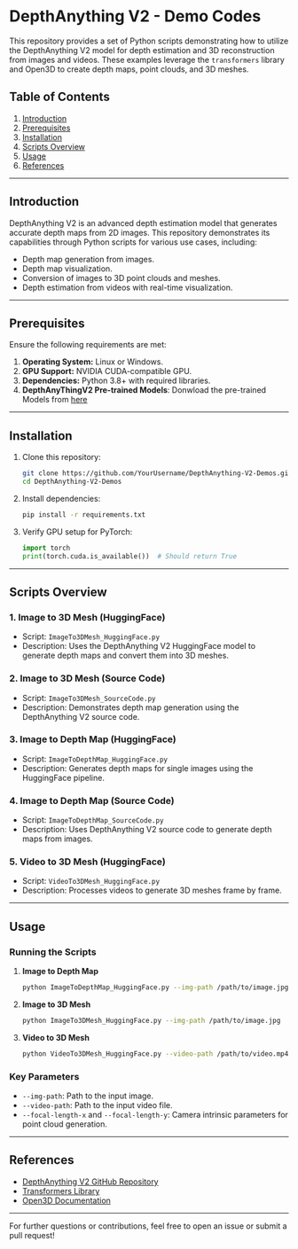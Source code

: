 # DepthAnything V2 - Demo Codes

This repository provides a set of Python scripts demonstrating how to utilize the DepthAnything V2 model for depth estimation and 3D reconstruction from images and videos. These examples leverage the `transformers` library and Open3D to create depth maps, point clouds, and 3D meshes.

## Table of Contents

1. [Introduction](#introduction)
2. [Prerequisites](#prerequisites)
3. [Installation](#installation)
4. [Scripts Overview](#scripts-overview)
5. [Usage](#usage)
6. [References](#references)

---

## Introduction

DepthAnything V2 is an advanced depth estimation model that generates accurate depth maps from 2D images. This repository demonstrates its capabilities through Python scripts for various use cases, including:

- Depth map generation from images.
- Depth map visualization.
- Conversion of images to 3D point clouds and meshes.
- Depth estimation from videos with real-time visualization.

---

## Prerequisites

Ensure the following requirements are met:

1. **Operating System:** Linux or Windows.
2. **GPU Support:** NVIDIA CUDA-compatible GPU.
3. **Dependencies:** Python 3.8+ with required libraries.
4. **DepthAnyThingV2 Pre-trained Models**: Donwload the pre-trained Models from [here](https://github.com/DepthAnything/Depth-Anything-V2)

---

## Installation

1. Clone this repository:
    ```bash
    git clone https://github.com/YourUsername/DepthAnything-V2-Demos.git
    cd DepthAnything-V2-Demos
    ```

2. Install dependencies:
    ```bash
    pip install -r requirements.txt
    ```

3. Verify GPU setup for PyTorch:
    ```python
    import torch
    print(torch.cuda.is_available())  # Should return True
    ```

---

## Scripts Overview

### 1. **Image to 3D Mesh (HuggingFace)**
   - Script: `ImageTo3DMesh_HuggingFace.py`
   - Description: Uses the DepthAnything V2 HuggingFace model to generate depth maps and convert them into 3D meshes.

### 2. **Image to 3D Mesh (Source Code)**
   - Script: `ImageTo3DMesh_SourceCode.py`
   - Description: Demonstrates depth map generation using the DepthAnything V2 source code.

### 3. **Image to Depth Map (HuggingFace)**
   - Script: `ImageToDepthMap_HuggingFace.py`
   - Description: Generates depth maps for single images using the HuggingFace pipeline.

### 4. **Image to Depth Map (Source Code)**
   - Script: `ImageToDepthMap_SourceCode.py`
   - Description: Uses DepthAnything V2 source code to generate depth maps from images.

### 5. **Video to 3D Mesh (HuggingFace)**
   - Script: `VideoTo3DMesh_HuggingFace.py`
   - Description: Processes videos to generate 3D meshes frame by frame.

---

## Usage

### Running the Scripts

1. **Image to Depth Map**
   ```bash
   python ImageToDepthMap_HuggingFace.py --img-path /path/to/image.jpg
   ```

2. **Image to 3D Mesh**
   ```bash
   python ImageTo3DMesh_HuggingFace.py --img-path /path/to/image.jpg
   ```

3. **Video to 3D Mesh**
   ```bash
   python VideoTo3DMesh_HuggingFace.py --video-path /path/to/video.mp4
   ```

### Key Parameters

- `--img-path`: Path to the input image.
- `--video-path`: Path to the input video file.
- `--focal-length-x` and `--focal-length-y`: Camera intrinsic parameters for point cloud generation.

---

## References

- [DepthAnything V2 GitHub Repository](https://github.com/DepthAnything/Depth-Anything-V2)
- [Transformers Library](https://huggingface.co/docs/transformers/)
- [Open3D Documentation](http://www.open3d.org/docs/latest/)

---

For further questions or contributions, feel free to open an issue or submit a pull request!

